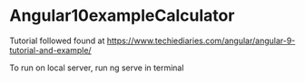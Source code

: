 # Angular10exampleCalculator

Tutorial followed found at https://www.techiediaries.com/angular/angular-9-tutorial-and-example/

To run on local server, run ng serve in terminal
